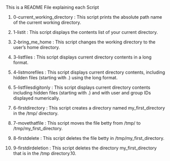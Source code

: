This is a README File explaining each Script

1. 0-current_working_directory : This script prints the absolute path name of the current working directory.

2. 1-listit : This script displays the contents list of your current directory.

3. 2-bring_me_home : This script changes the working directory to the user’s home directory.

4. 3-listfiles : This script displays current directory contents in a long format.

5. 4-listmorefiles : This script displays current directory contents, including hidden files (starting with .) using the long format.

6. 5-listfilesdigitonly : This script displays current directory contents including  hidden files (starting with .) and with user and group IDs displayed numerically.

7. 6-firstdirectory : This script creates a directory named my_first_directory in the /tmp/ directory.

8. 7-movethatfile : This script moves the file betty from /tmp/ to /tmp/my_first_directory.

9. 8-firstdelete : This script deletes the file betty in /tmp/my_first_directory.

10. 9-firstdirdeletion : This script deletes the directory my_first_directory that is in the /tmp directory.10. 


